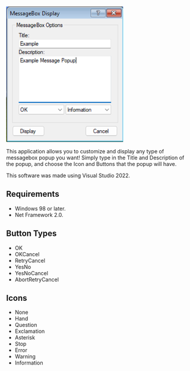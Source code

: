 ﻿![alt text](https://github.com/BonziBUDDYVirus0499/MessageBox-Display/blob/main/program-screenshot.png "Program") ﻿

This application allows you to customize and display any type of messagebox popup you want! Simply type in the Title and Description of the popup, and choose the Icon and Buttons that the popup will have.

This software was made using Visual Studio 2022.

## Requirements
- Windows 98 or later.
- Net Framework 2.0.

## Button Types
- OK
- OKCancel
- RetryCancel
- YesNo
- YesNoCancel
- AbortRetryCancel

## Icons
- None
- Hand
- Question
- Exclamation
- Asterisk
- Stop
- Error
- Warning
- Information
